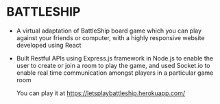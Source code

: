 # BATTLESHIP

* A virtual adaptation of BattleShip board game which you can play against your friends or computer, with a highly responsive website developed using React
* Built Restful APIs using Express.js framework in Node.js to enable the user to create or join a room to play the game, and used Socket.io to enable real time communication amongst players in a particular game room

  You can play it at https://letsplaybattleship.herokuapp.com/
